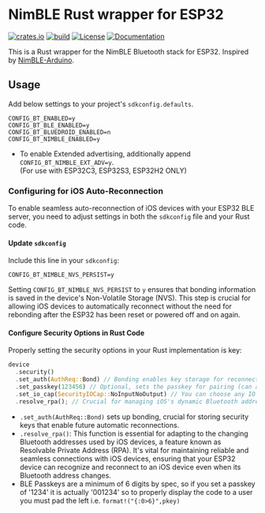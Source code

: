 # NimBLE Rust wrapper for ESP32
[![crates.io](https://img.shields.io/crates/v/esp32-nimble)](https://crates.io/crates/esp32-nimble)
[![build](https://github.com/taks/esp32-nimble/actions/workflows/ci.yml/badge.svg)](https://github.com/taks/esp32-nimble/actions/workflows/ci.yml)
[![License](https://img.shields.io/crates/l/esp32-nimble)](https://github.com/taks/esp32-nimble/blob/develop/LICENSE)
[![Documentation](https://img.shields.io/badge/docs-esp32--nimble-brightgreen)](https://taks.github.io/esp32-nimble/esp32_nimble/index.html)

This is a Rust wrapper for the NimBLE Bluetooth stack for ESP32.
Inspired by [NimBLE-Arduino](https://github.com/h2zero/NimBLE-Arduino).

## Usage
Add below settings to your project's `sdkconfig.defaults`.
```
CONFIG_BT_ENABLED=y
CONFIG_BT_BLE_ENABLED=y
CONFIG_BT_BLUEDROID_ENABLED=n
CONFIG_BT_NIMBLE_ENABLED=y
```

- To enable Extended advertising, additionally append `CONFIG_BT_NIMBLE_EXT_ADV=y`.<br>
  (For use with ESP32C3, ESP32S3, ESP32H2 ONLY)

### Configuring for iOS Auto-Reconnection

To enable seamless auto-reconnection of iOS devices with your ESP32 BLE server, you need to adjust settings in both the `sdkconfig` file and your Rust code.

#### Update `sdkconfig`

Include this line in your `sdkconfig`:

```
CONFIG_BT_NIMBLE_NVS_PERSIST=y
```

Setting `CONFIG_BT_NIMBLE_NVS_PERSIST` to `y` ensures that bonding information is saved in the device's Non-Volatile Storage (NVS). This step is crucial for allowing iOS devices to automatically reconnect without the need for rebonding after the ESP32 has been reset or powered off and on again.

#### Configure Security Options in Rust Code

Properly setting the security options in your Rust implementation is key:

```rust
device
  .security()
  .set_auth(AuthReq::Bond) // Bonding enables key storage for reconnection
  .set_passkey(123456) // Optional, sets the passkey for pairing (can also be set dynamically with BLEServer::on_passkey_request)
  .set_io_cap(SecurityIOCap::NoInputNoOutput) // You can choose any IO capability
  .resolve_rpa(); // Crucial for managing iOS's dynamic Bluetooth addresses
```

- `.set_auth(AuthReq::Bond)` sets up bonding, crucial for storing security keys that enable future automatic reconnections.
- `.resolve_rpa()`: This function is essential for adapting to the changing Bluetooth addresses used by iOS devices, a feature known as Resolvable Private Address (RPA). It's vital for maintaining reliable and seamless connections with iOS devices, ensuring that your ESP32 device can recognize and reconnect to an iOS device even when its Bluetooth address changes.
- BLE Passkeys are a minimum of 6 digits by spec, so if you set a passkey of '1234' it is actually '001234' so to properly display the code to a user you must pad the left i.e. `format!("{:0>6}",pkey)`
